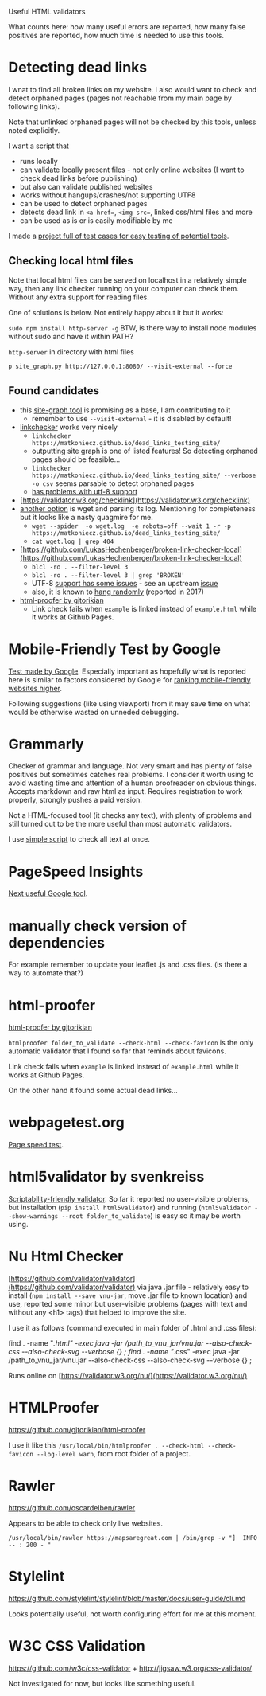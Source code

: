 Useful HTML validators

What counts here: how many useful errors are reported, how many false positives are reported, how much time is needed to use this tools.

# Detecting dead links
I wnat to find all broken links on my website. I also would want to check and detect orphaned pages (pages not reachable from my main page by following links).

Note that unlinked orphaned pages will not be checked by this tools, unless noted explicitly.

I want a script that

* runs locally
* can validate locally present files - not only online websites (I want to check dead links before publishing)
* but also can validate published websites
* works without hangups/crashes/not supporting UTF8
* can be used to detect orphaned pages
* detects dead link in `<a href=`, `<img src=`, linked css/html files and more
* can be used as is or is easily modifiable by me

I made a [project full of test cases for easy testing of potential tools](https://github.com/matkoniecz/dead_links_testing_site).

## Checking local html files

Note that local html files can be served on localhost in a relatively simple way, then any link checker running on your computer can check them. Without any extra support for reading files.

One of solutions is below. Not entirely happy about it but it works:

`sudo npm install http-server -g` BTW, is there way to install node modules without sudo and have it within PATH?

`http-server` in directory with html files

`p site_graph.py http://127.0.0.1:8080/ --visit-external --force`

## Found candidates

* this [site-graph tool](https://github.com/tomlinsonk/site-graph) is promising as a base, I am contributing to it
    * remember to use `--visit-external` - it is disabled by default!
* [linkchecker](https://github.com/linkchecker/linkchecker) works very nicely
    * `linkchecker https://matkoniecz.github.io/dead_links_testing_site/`
    * outputting site graph is one of listed features! So detecting orphaned pages should be feasible...
    * `linkchecker https://matkoniecz.github.io/dead_links_testing_site/ --verbose -o csv` seems parsable to detect orphaned pages
    * [has problems with utf-8 support](https://github.com/linkchecker/linkchecker/issues/554)
* [https://validator.w3.org/checklink](https://validator.w3.org/checklink)
* [another option](https://superuser.com/a/139468/376651) is wget and parsing its log. Mentioning for completeness but it looks like a nasty quagmire for me.
    * `wget --spider  -o wget.log  -e robots=off --wait 1 -r -p https://matkoniecz.github.io/dead_links_testing_site/`
    * `cat wget.log | grep 404`
* [https://github.com/LukasHechenberger/broken-link-checker-local](https://github.com/LukasHechenberger/broken-link-checker-local)
    * `blcl -ro . --filter-level 3`
    * `blcl -ro . --filter-level 3 | grep 'BROKEN'`
    * UTF-8 [support has some issues](https://github.com/LukasHechenberger/broken-link-checker-local/issues/50) - see an upstream [issue](https://github.com/stevenvachon/broken-link-checker/issues/234)
    * also, it is known to [hang randomly](https://github.com/stevenvachon/broken-link-checker/issues/90) (reported in 2017)
* [html-proofer by gjtorikian](https://github.com/gjtorikian/html-proofer)
    * Link check fails when `example` is linked instead of `example.html` while it works at Github Pages.

# Mobile-Friendly Test by Google

[Test made by Google](https://search.google.com/test/mobile-friendly). Especially important as hopefully what is reported here is similar to factors considered by Google for [ranking mobile-friendly websites higher](https://webmasters.googleblog.com/2016/03/continuing-to-make-web-more-mobile.html).

Following suggestions (like using viewport) from it may save time on what would be otherwise wasted on unneded debugging.

# Grammarly

Checker of grammar and language. Not very smart and has plenty of false positives but sometimes catches real problems. I consider it worth using to avoid wasting time and attention of a human proofreader on obvious things. Accepts markdown and raw html as input. Requires registration to work properly, strongly pushes a paid version.

Not a HTML-focused tool (it checks any text), with plenty of problems and still turned out to be the more useful than most automatic validators.

I use [simple script](https://github.com/matkoniecz/mapsaregreat.com/blob/master/code%20and%20content%20not%20served%20directly/html_to_text.py) to check all text at once.

# PageSpeed Insights

[Next useful Google tool](https://developers.google.com/speed/pagespeed/insights/).


# manually check version of dependencies

For example remember to update your leaflet .js and .css files. (is there a way to automate that?)

# html-proofer

[html-proofer by gjtorikian](https://github.com/gjtorikian/html-proofer)

`htmlproofer folder_to_validate --check-html --check-favicon` is the only automatic validator that I found so far that reminds about favicons.

Link check fails when `example` is linked instead of `example.html` while it works at Github Pages.

On the other hand it found some actual dead links...

# webpagetest.org

[Page speed test](http://www.webpagetest.org).

# html5validator by svenkreiss

[Scriptability-friendly validator](https://github.com/svenkreiss/html5validator). So far it reported no user-visible problems, but installation (`pip install html5validator`) and running (`html5validator --show-warnings --root folder_to_validate`) is easy so it may be worth using.

# Nu Html Checker
[https://github.com/validator/validator](https://github.com/validator/validator) via java .jar file - relatively easy to install (`npm install --save vnu-jar`, move .jar file to known location) and use, reported some minor but user-visible problems (pages with text and without any &lt;h1&gt; tags) that helped to improve the site.

I use it as follows (command executed in main folder of .html and .css files):

find . -name "*.html" -exec java -jar /path_to_vnu_jar/vnu.jar --also-check-css --also-check-svg --verbose {} \;
find . -name "*.css" -exec java -jar /path_to_vnu_jar/vnu.jar --also-check-css --also-check-svg --verbose {} \;



Runs online on [https://validator.w3.org/nu/](https://validator.w3.org/nu/)

# HTMLProofer

https://github.com/gjtorikian/html-proofer

I use it like this `/usr/local/bin/htmlproofer . --check-html --check-favicon --log-level warn`, from root folder of a project.

# Rawler
https://github.com/oscardelben/rawler

Appears to be able to check only live websites.

`/usr/local/bin/rawler https://mapsaregreat.com | /bin/grep -v "]  INFO -- : 200 - "`

# Stylelint

https://github.com/stylelint/stylelint/blob/master/docs/user-guide/cli.md

Looks potentially useful, not worth configuring effort for me at this moment.

# W3C CSS Validation

https://github.com/w3c/css-validator + http://jigsaw.w3.org/css-validator/

Not investigated for now, but looks like something useful.